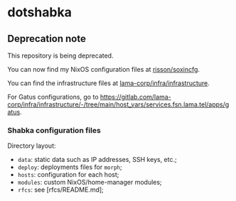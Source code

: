 # dotshabka

## Deprecation note

This repository is being deprecated.

You can now find my NixOS configuration files at [risson/soxincfg](https://gitlab.com/risson/soxincfg).

You can find the infrastructure files at [lama-corp/infra/infrastructure](https://gitlab.com/lama-corp/infra/infrastructure).

For Gatus configurations, go to <https://gitlab.com/lama-corp/infra/infrastructure/-/tree/main/host_vars/services.fsn.lama.tel/apps/gatus>.

### Shabka configuration files

Directory layout:

- `data`: static data such as IP addresses, SSH keys, etc.;
- `deploy`: deployments files for `morph`;
- `hosts`: configuration for each host;
- `modules`: custom NixOS/home-manager modules;
- `rfcs`: see [rfcs/README.md];
